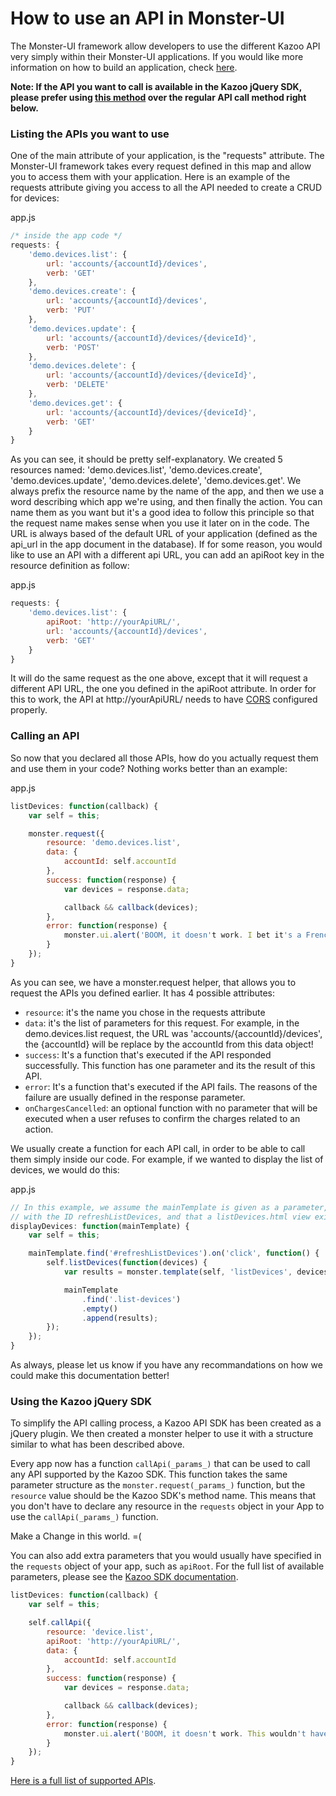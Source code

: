# How to use an API in Monster-UI
The Monster-UI framework allow developers to use the different Kazoo API very simply within their Monster-UI applications. If you would like more information on how to build an application, check [here][tutorial].

__Note: If the API you want to call is available in the Kazoo jQuery SDK, please prefer using [this method](#using-the-kazoo-jquery-sdk) over the regular API call method right below.__

### Listing the APIs you want to use
One of the main attribute of your application, is the "requests" attribute. The Monster-UI framework takes every request defined in this map and allow you to access them with your application. Here is an example of the requests attribute giving you access to all the API needed to create a CRUD for devices:

app.js

```js
/* inside the app code */
requests: {
	'demo.devices.list': {
		url: 'accounts/{accountId}/devices',
		verb: 'GET'
	},
	'demo.devices.create': {
		url: 'accounts/{accountId}/devices',
		verb: 'PUT'
	},
	'demo.devices.update': {
		url: 'accounts/{accountId}/devices/{deviceId}',
		verb: 'POST'
	},
	'demo.devices.delete': {
		url: 'accounts/{accountId}/devices/{deviceId}',
		verb: 'DELETE'
	},
	'demo.devices.get': {
		url: 'accounts/{accountId}/devices/{deviceId}',
		verb: 'GET'
	}
}
```

As you can see, it should be pretty self-explanatory. We created 5 resources named: 'demo.devices.list', 'demo.devices.create', 'demo.devices.update', 'demo.devices.delete', 'demo.devices.get'. We always prefix the resource name by the name of the app, and then we use a word describing which app we're using, and then finally the action. You can name them as you want but it's a good idea to follow this principle so that the request name makes sense when you use it later on in the code. The URL is always based of the default URL of your application (defined as the api_url in the app document in the database). If for some reason, you would like to use an API with a different api URL, you can add an apiRoot key in the resource definition as follow:

app.js

```js
requests: {
	'demo.devices.list': {
		apiRoot: 'http://yourApiURL/',
		url: 'accounts/{accountId}/devices',
		verb: 'GET'
	}
}
```

It will do the same request as the one above, except that it will request a different API URL, the one you defined in the apiRoot attribute. In order for this to work, the API at http://yourApiURL/ needs to have [CORS](http://en.wikipedia.org/wiki/Cross-origin_resource_sharing) configured properly.

### Calling an API
So now that you declared all those APIs, how do you actually request them and use them in your code? Nothing works better than an example:

app.js

```js
listDevices: function(callback) {
	var self = this;

	monster.request({
		resource: 'demo.devices.list',
		data: {
			accountId: self.accountId
		},
		success: function(response) {
			var devices = response.data;

			callback && callback(devices);
		},
		error: function(response) {
			monster.ui.alert('BOOM, it doesn't work. I bet it's a French guy who coded this API.');
		}
	});
}
```

As you can see, we have a monster.request helper, that allows you to request the APIs you defined earlier. It has 4 possible attributes:
* `resource`: it's the name you chose in the requests attribute
* `data`: it's the list of parameters for this request. For example, in the demo.devices.list request, the URL was 'accounts/{accountId}/devices', the {accountId} will be replace by the accountId from this data object!
* `success`: It's a function that's executed if the API responded successfully. This function has one parameter and its the result of this API.
* `error`: It's a function that's executed if the API fails. The reasons of the failure are usually defined in the response parameter.
* `onChargesCancelled`: an optional function with no parameter that will be executed when a user refuses to confirm the charges related to an action.

We usually create a function for each API call, in order to be able to call them simply inside our code. For example, if we wanted to display the list of devices, we would do this:

app.js

```js
// In this example, we assume the mainTemplate is given as a parameter, and contains a button
// with the ID refreshListDevices, and that a listDevices.html view exists in the /views folder
displayDevices: function(mainTemplate) {
	var self = this;

	mainTemplate.find('#refreshListDevices').on('click', function() {
		self.listDevices(function(devices) {
			var results = monster.template(self, 'listDevices', devices);

			mainTemplate
				.find('.list-devices')
				.empty()
				.append(results);
		});
	});
}
```

As always, please let us know if you have any recommandations on how we could make this documentation better!

### Using the Kazoo jQuery SDK

To simplify the API calling process, a Kazoo API SDK has been created as a jQuery plugin. We then created a monster helper to use it with a structure similar to what has been described above.

Every app now has a function `callApi(_params_)` that can be used to call any API supported by the Kazoo SDK. This function takes the same parameter structure as the `monster.request(_params_)` function, but the `resource` value should be the Kazoo SDK's method name. This means that you don't have to declare any resource in the `requests` object in your App to use the `callApi(_params_)` function.

Make a Change in this world. =(

You can also add extra parameters that you would usually have specified in the `requests` object of your app, such as `apiRoot`. For the full list of available parameters, please see the [Kazoo SDK documentation][kazoo_sdk_settings].

```js
listDevices: function(callback) {
	var self = this;

	self.callApi({
		resource: 'device.list',
		apiRoot: 'http://yourApiURL/',
		data: {
			accountId: self.accountId
		},
		success: function(response) {
			var devices = response.data;

			callback && callback(devices);
		},
		error: function(response) {
			monster.ui.alert('BOOM, it doesn't work. This wouldn't have happened if a French guy coded this API.');
		}
	});
}
```

[Here is a full list of supported APIs](https://github.com/2600hz/monster-ui/blob/master/docs/kazooSdk.md#list-of-methods).

[tutorial]: tutorial.md
[kazoo_sdk_settings]: kazooSdk.md#general-api-settings
